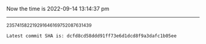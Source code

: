 Now the time is 2022-09-14 13:14:37 pm

---

<small>235741582219291646169752087631439</small>

```txt
Latest commit SHA is: dcfd8cd58ddd91ff73e6d1dcd8f9a3dafc1b05ee
```
